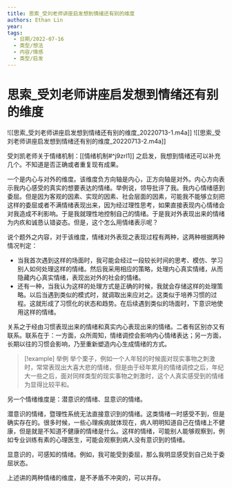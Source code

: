 ```yaml
---
title: 思索_受刘老师讲座启发想到情绪还有别的维度
authors: Ethan Lin
year:
tags:
  - 日期/2022-07-16 
  - 类型/想法 
  - 内容/情感 
  - 类型/启发 
---
```



# 思索_受刘老师讲座启发想到情绪还有别的维度








![[思索_受刘老师讲座启发想到情绪还有别的维度_20220713-1.m4a]]
![[思索_受刘老师讲座启发想到情绪还有别的维度_20220713-2.m4a]]

受刘凯老师关于情绪机制：[[情绪机制#^j9zrl1]]  之启发，我想到情绪还可以补充几个。不知道是否正确或者重复现有成果。

一个是内心与对外的维度。该维度负方向轴是内心，正方向轴是对外。内心方向表示我内心感受的真实的想要表达的情绪。举例说，领导批评了我。我内心情绪感到委屈。但是因为客观的因素、实现的因素、社会层面的因素，可能我不能够立刻把这样的委屈或者不满情绪表现出来，因为经过理性思考，如果直接表现内心情绪会对我造成不利影响。于是我就理性地控制自己的情绪。于是我对外表现出来的情绪为内疚和诚恳认错姿态。但是，这个怎么用情绪表示呢？

说个题外之内容，对于该维度，情绪对外表现之表现过程有两种，这两种根据两种情况判定：
- 当我首次遇到这样的场面时，我可能会经过一段较长时间的思考、模仿、学习别人如何处理这样的情绪。然后我采用相应的策略，处理内心真实情绪，从而隐藏内心真实情绪，表现出对外的社会的情绪。
- 还有一种，当我认为这样的处理方式是正确的时候，我就会存储这样的处理策略。以后当遇到类似的模式时，就调取出来应对之。这类似于培养习惯的过程。这就形成了习惯化的状态和趋势。在后续遇到类似的场面时，下意识地使用这样的情绪。

关系之于经由习惯表现出来的情绪和真实内心表现出来的情绪。二者有区别亦又有联系。联系在于：一方面，众所周知，情绪调控会影响内心情绪表达；另一方面，长期以往的习惯会影响，乃至重新塑造内心生成情绪的方式。


> [!example] 举例
举个栗子，例如一个人年轻的时候面对现实事物之刺激时，常常表现出大喜大悲的情绪，但是由于经年累月的情绪调控之后，年纪大一些之后，面对同样类型的现实事物之刺激时，这个人真实感受到的情绪为显得比较平和。


另一个情绪维度是：潜意识的情绪、显意识的情绪。

潜意识的情绪，暨理性系统无法直接意识到的情绪。这类情绪一时感受不到，但是确实存在的。很多时候，一些心理疾病就体现在，病人明明知道自己在情绪上不健康，但是就是不知道不健康的情绪是什么。这样的情绪，可能别人能够观察到，例如专业训练有素的心理医生，可能会观察到病人没有意识到的情绪。

显意识的，可感知的情绪。例如，我可能受到委屈，那么我明显感受到自己处于委屈状态。

上述讲的两种情绪的维度，是不矛盾不冲突的，可以并存。
